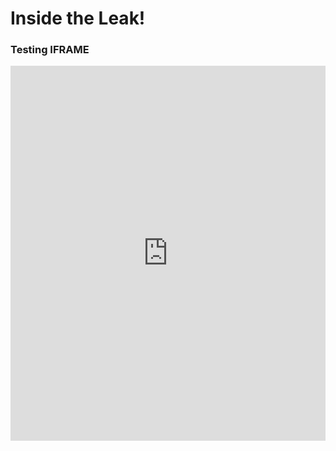 # Inside the Leak!

### Testing IFRAME

<html>
<iframe id="bahamas" scrolling="no" style="border:none;" seamless="seamless" src="https://plot.ly/~puccife/3.embed"  height="600" width="100%"></iframe>
<html>
